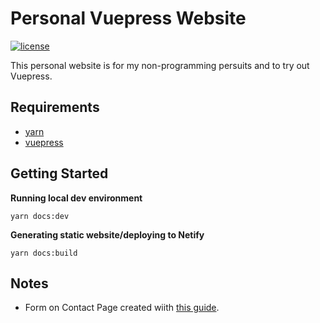 # Personal Vuepress Website
[![license][license-badge]][LICENSE]

This personal website is for my non-programming persuits and to try out Vuepress.

## Requirements

- [yarn](https://yarnpkg.com/en/)
- [vuepress](https://vuepress.vuejs.org/)

## Getting Started

**Running local dev environment**

```shell
yarn docs:dev
```

**Generating static website/deploying to Netify**
```shell
yarn docs:build
```

## Notes

* Form on Contact Page created wiith [this guide](https://codeburst.io/create-fantastic-forms-in-15-minutes-or-less-using-vue-nuxt-and-netlify-25e97e779fea).

[LICENSE]: ./LICENSE
[license-badge]: https://img.shields.io/badge/license-MIT-blue.svg
